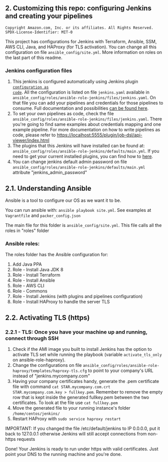 ## 2. Customizing this repo: configuring Jenkins and creating your pipelines

```
Copyright Amazon.com, Inc. or its affiliates. All Rights Reserved.
SPDX-License-Identifier: MIT-0
```

This project has configurations for Jenkins with Terraform, Ansible, SSM, AWS CLI, Java, and HAProxy (for TLS activation). You can change all this configuration on file <code>ansible_config/site.yml</code>. More information on roles on the last part of this readme.

### Jenkins configuration files

1. This jenkins is configured automatically using Jenkins plugin <code><a href="https://www.jenkins.io/projects/jcasc/">configuration as code</a></code>. All the configuration is listed on file <code>jenkins.yaml</code> available in <code>ansible_config/roles/ansible-role-jenkins/files/jenkins.yaml</code>. On that file you can add your pipelines and credentials for those pipelines to consume. Full documentation and possibilities <a href="https://www.jenkins.io/projects/jcasc/" target="_blank">can be found here</a>.
2. To set your own pipelines as code, check the file <code>ansible_config/roles/ansible-role-jenkins/files/jenkins.yaml</code>. There you're going to find same examples about credentials mapping and one example pipeline. For more documentation on how to write pipelines as code, please refer to <a href="https://localhost:5555/plugin/job-dsl/api-viewer/index.html" target="_blank">https://localhost:5555/plugin/job-dsl/api-viewer/index.html</a>
3. The plugins that this Jenkins will have installed can be found at: <code>ansible_config/roles/ansible-role-jenkins/defaults/main.yml</code>. If you need to get your current installed plugins, you can find how to <a href="https://stackoverflow.com/questions/9815273/how-to-get-a-list-of-installed-jenkins-plugins-with-name-and-version-pair" target="_blank">here</a>.
4. You can change jenkins default admin password on file <code>ansible_config/roles/ansible-role-jenkins/defaults/main.yml</code> attribute "jenkins_admin_password"

## 2.1. Understanding Ansible

Ansible is a tool to configure our OS as we want it to be.

You can run ansible with: <code>ansible playbook site.yml</code>. See examples at <code>Vagrantfile</code> and <code>packer_config.json</code>

The main file for this folder is <code>ansible_config/site.yml</code>. This file calls all the roles in "roles" folder

### Ansible roles:

The roles folder has the Ansible configuration for:
1. Add Java PPA
2. Role - Install Java JDK 8
3. Role - Install Terraform
4. Role - Install Ansible
5. Role - AWS CLI
6. Role - Commons
7. Role - Install Jenkins (with plugins and pipelines configuration)
8. Role - Install HAProxy to handle the server TLS

## 2.2. Activating TLS (https)

### 2.2.1 - TLS: Once you have your machine up and running, connect through SSH

1. Check if the AMI image you built to install Jenkins has the option to activate TLS set while running the playbook (variable <code>activate_tls_only</code> on ansible-role-haproxy).
2. Change the configurations on file <code>ansible_config/roles/ansible-role-haproxy/templates/haproxy-tls.cfg</code> to point to your company's URL instead of "jenkins.mycompany.com"
3. Having your company certificates handy, generate the .pem certificate file with command <code>cat STAR.mycompany.com.crt STAR.mycompany.com.key > fullkey.pem</code>. Remember to remove the empty row that is kept inside the generated fullkey.pem between the two certificates. To look at the file use <code>cat fullkey.pem</code>
4. Move the generated file to your running instance's folder <code>/home/centos/jenkins/</code>
5. Restart HAProxy with <code>sudo service haproxy restart</code>

IMPORTANT: If you changed the file /etc/default/jenkins to IP 0.0.0.0, put it back to 127.0.0.1 otherwise Jenkins will still accept connections from non-https requests

Done! Your Jenkins is ready to run under https with valid certificates. Just point your DNS to the running machine and you're done.
